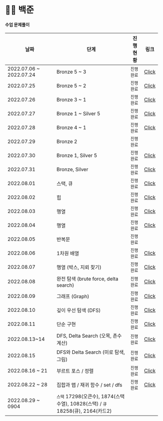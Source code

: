 # 🧑‍💻 백준

#### **수업 문제풀이**

| 날짜                    | 단계                                                         | 진행 현황  | 링크                                 |
| ----------------------- | ------------------------------------------------------------ | ---------- | ------------------------------------ |
| 2022.07.06 ~ 2022.07.24 | Bronze 5 ~ 3                                                 | `진행완료` | [Click](./정리/20220706_20220724.md) |
| 2022.07.25              | Bronze 5 ~ 2                                                 | `진행완료` | [Click](./정리/20220725.md)          |
| 2022.07.26              | Bronze 3 ~ 1                                                 | `진행완료` | [Click](./정리/20220726.md)          |
| 2022.07.27              | Bronze 1 ~ Silver 5                                          | `진행완료` | [Click](./정리/2022027.md)           |
| 2022.07.28              | Bronze 4 ~ 1                                                 | `진행완료` | [Click](./정리/20220728.md)          |
| 2022.07.29              | Bronze 2                                                     | `진행완료` |                                      |
| 2022.07.30              | Bronze 1, Silver 5                                           | `진행완료` | [Click](./정리/20220730.md)          |
| 2022.07.31              | Bronze, Silver                                               | `진행완료` | [Click](./정리/20220731.md)          |
| 2022.08.01              | 스택, 큐                                                     | `진행완료` | [Click](./정리/20220801.md)          |
| 2022.08.02              | 힙                                                           | `진행완료` | [Click](./정리/20220802.md)          |
| 2022.08.03              | 행열                                                         | `진행완료` | [Click](./정리/20220803.md)          |
| 2022.08.04              | 행열                                                         | `진행완료` | [Click](./정리/20220804.md)          |
| 2022.08.05              | 반복문                                                       | `진행완료` |                                      |
| 2022.08.06              | 1차원 배열                                                   | `진행완료` | [Click](./정리/20220806.md)          |
| 2022.08.07              | 행열 (박스, 지뢰 찾기)                                       | `진행완료` | [Click](./정리/20220807.md)          |
| 2022.08.08              | 완전 탐색 (brute force, delta search)                        | `진행완료` | [Click](./정리/20220808.md)          |
| 2022.08.09              | 그래프 (Graph)                                               | `진행완료` | [Click](./정리/20220809.md)          |
| 2022.08.10              | 깊이 우선 탐색 (DFS)                                         | `진행완료` | [Click](./정리/20220810.md)          |
| 2022.08.11              | 단순 구현                                                    | `진행완료` | [Click](./정리/20220811.md)          |
| 2022.08.13~14           | DFS, Delta Search (오목, 촌수 계산)                          | `진행완료` | [Click](./정리/20220813_14.md)       |
| 2022.08.15              | DFS와 Delta Search (미로 탐색, 그림)                         | `진행완료` | [Click](./정리/20220815.md)          |
| 2022.08.16 ~ 21         | 부르트 포스 / 정렬                                           | `진행완료` | [Click](./정리/20220816_21.md)       |
| 2022.08.22 ~ 28         | 집합과 맵 / 재귀 함수 / set / dfs                            | `진행완료` | [Click](./정리/20220822_28.md)       |
| 2022.08.29 ~ 0904       | `스택` 17298(오큰수), 1874(스택수열), 10828(스택) / `큐` 18258(큐), 2164(카드2) |            |                                      |

